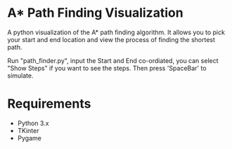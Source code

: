 # A* Path Finding Visualization
A python visualization of the A* path finding algorithm. It allows you to pick your start and end location and view the process of finding the shortest path.

Run "path_finder.py", input the Start and End co-ordiated, you can select "Show Steps" if you want to see the steps. Then press 'SpaceBar' to simulate.

# Requirements
- Python 3.x
- TKinter
- Pygame